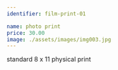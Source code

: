 ```yaml
---
identifier: film-print-01

name: photo print
price: 30.00
image: ./assets/images/img003.jpg
---
```

standard 8 x 11 physical print
